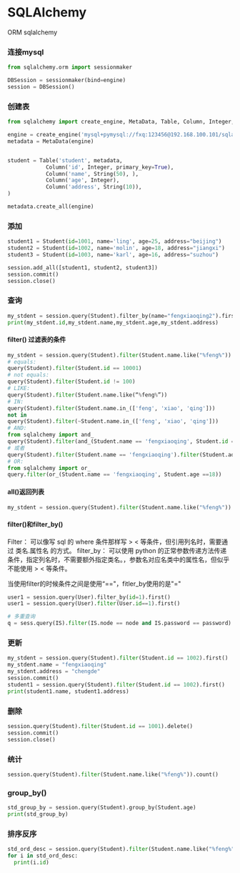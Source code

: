 # SQLAlchemy



ORM sqlalchemy
<!--more-->

### 连接mysql

```python
from sqlalchemy.orm import sessionmaker

DBSession = sessionmaker(bind=engine)
session = DBSession()
```

### 创建表

```python
from sqlalchemy import create_engine, MetaData, Table, Column, Integer, String

engine = create_engine('mysql+pymysql://fxq:123456@192.168.100.101/sqlalchemy')
metadata = MetaData(engine)


student = Table('student', metadata,
            Column('id', Integer, primary_key=True),
            Column('name', String(50), ),
            Column('age', Integer),
            Column('address', String(10)),
)

metadata.create_all(engine)
```

### 添加

```python
student1 = Student(id=1001, name='ling', age=25, address="beijing")
student2 = Student(id=1002, name='molin', age=18, address="jiangxi")
student3 = Student(id=1003, name='karl', age=16, address="suzhou")

session.add_all([student1, student2, student3])
session.commit()
session.close()
```



### 查询

```python
my_stdent = session.query(Student).filter_by(name="fengxiaoqing2").first()
print(my_stdent.id,my_stdent.name,my_stdent.age,my_stdent.address)
```

#### filter()  过滤表的条件

```python
my_stdent = session.query(Student).filter(Student.name.like("%feng%"))
# equals:
query(Student).filter(Student.id == 10001)
# not equals:
query(Student).filter(Student.id != 100)
# LIKE:
query(Student).filter(Student.name.like(“%feng%”))
# IN:
query(Student).filter(Student.name.in_(['feng', 'xiao', 'qing']))
not in
query(Student).filter(~Student.name.in_(['feng', 'xiao', 'qing']))
# AND:
from sqlalchemy import and_
query(Student).filter(and_(Student.name == 'fengxiaoqing', Student.id ==10001))
# 或者
query(Student).filter(Student.name == 'fengxiaoqing').filter(Student.address == 'chengde')
# OR:
from sqlalchemy import or_
query.filter(or_(Student.name == 'fengxiaoqing', Student.age ==18))
```

#### all()返回列表

```python
my_stdent = session.query(Student).filter(Student.name.like("%feng%")).all()
```

#### filter()和filter_by()

Filter：  可以像写 sql 的 where 条件那样写 > < 等条件，但引用列名时，需要通过 类名.属性名 的方式。
 filter_by：  可以使用 python 的正常参数传递方法传递条件，指定列名时，不需要额外指定类名。，参数名对应名类中的属性名，但似乎不能使用 > < 等条件。

当使用filter的时候条件之间是使用“=="，fitler_by使用的是"="

```python
user1 = session.query(User).filter_by(id=1).first()
user1 = session.query(User).filter(User.id==1).first()

# 多重查询
q = sess.query(IS).filter(IS.node == node and IS.password == password).all()
```

### 更新

```python
my_stdent = session.query(Student).filter(Student.id == 1002).first()
my_stdent.name = "fengxiaoqing"
my_stdent.address = "chengde"
session.commit()
student1 = session.query(Student).filter(Student.id == 1002).first()
print(student1.name, student1.address)
```

### 删除

```python
session.query(Student).filter(Student.id == 1001).delete()
session.commit()
session.close()
```

### 统计

```python
session.query(Student).filter(Student.name.like("%feng%")).count()
```

### group_by()

```python
std_group_by = session.query(Student).group_by(Student.age)
print(std_group_by)
```

### 排序反序

```python
std_ord_desc = session.query(Student).filter(Student.name.like("%feng%")).order_by(Student.id.desc()).all()
for i in std_ord_desc:
  print(i.id)
```

